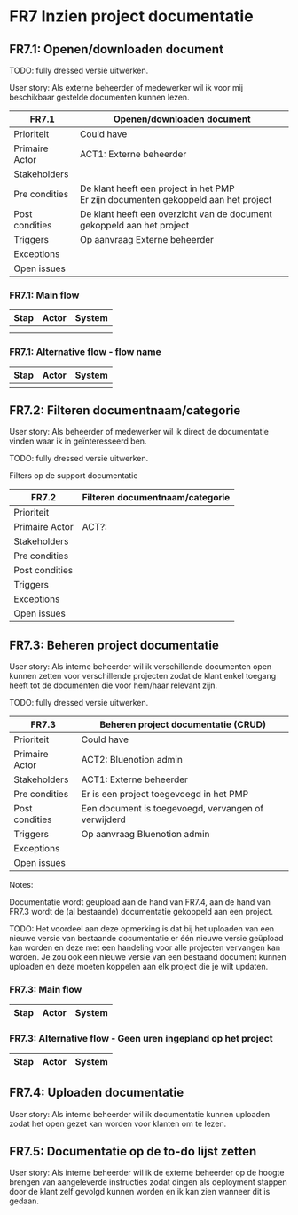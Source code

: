 # FR7 Inzien project documentatie

## FR7.1: Openen/downloaden document

TODO: fully dressed versie uitwerken.

User story: Als externe beheerder of medewerker wil ik voor mij beschikbaar gestelde documenten kunnen lezen.

| FR7.1 | Openen/downloaden document |
|---|---|
| Prioriteit | Could have  |
| Primaire Actor | ACT1: Externe beheerder |
| Stakeholders |  |
| Pre condities | De klant heeft een project in het PMP</br>Er zijn documenten gekoppeld aan het project |
| Post condities | De klant heeft een overzicht van de document gekoppeld aan het project |
| Triggers | Op aanvraag Externe beheerder |
| Exceptions |  |
| Open issues |  |

### FR7.1: Main flow

|Stap | Actor | System |
|---|---|---|
|  |  |  |
|  |  |  |

### FR7.1: Alternative flow - flow name

|Stap | Actor | System |
|---|---|---|
|  |  |  |

## FR7.2: Filteren documentnaam/categorie

User story: Als beheerder of medewerker wil ik direct de documentatie vinden waar ik in geïnteresseerd ben.

TODO: fully dressed versie uitwerken.

Filters op de support documentatie

| FR7.2 | Filteren documentnaam/categorie |
|---|---|
| Prioriteit |   |
| Primaire Actor | ACT?: |
| Stakeholders |  |
| Pre condities |  |
| Post condities |  |
| Triggers |  |
| Exceptions |  |
| Open issues |  |

## FR7.3: Beheren project documentatie

User story: Als interne beheerder wil ik verschillende documenten open kunnen zetten voor verschillende projecten zodat de klant enkel toegang heeft tot de documenten die voor hem/haar relevant zijn.

TODO: fully dressed versie uitwerken.

| FR7.3 | Beheren project documentatie (CRUD) |
|---|---|
| Prioriteit | Could have  |
| Primaire Actor | ACT2: Bluenotion admin |
| Stakeholders | ACT1: Externe beheerder |
| Pre condities | Er is een project toegevoegd in het PMP |
| Post condities | Een document is toegevoegd, vervangen of verwijderd|
| Triggers | Op aanvraag Bluenotion admin |
| Exceptions |  |
| Open issues |  |

Notes:

Documentatie wordt geupload aan de hand van FR7.4, aan de hand van FR7.3 wordt de (al bestaande) documentatie gekoppeld aan een project.

TODO: Het voordeel aan deze opmerking is dat bij het uploaden van een nieuwe versie van bestaande documentatie er één nieuwe versie geüpload kan worden en deze met een handeling voor alle projecten vervangen kan worden. Je zou ook een nieuwe versie van een bestaand document kunnen uploaden en deze moeten koppelen aan elk project die je wilt updaten.

### FR7.3: Main flow

|Stap | Actor | System |
|---|---|---|

### FR7.3: Alternative flow - Geen uren ingepland op het project

|Stap | Actor | System |
|---|---|---|

## FR7.4: Uploaden documentatie

User story: Als interne beheerder wil ik documentatie kunnen uploaden zodat het open gezet kan worden voor klanten om te lezen.

## FR7.5: Documentatie op de to-do lijst zetten

User story: Als interne beheerder wil ik de externe beheerder op de hoogte brengen van aangeleverde instructies zodat dingen als deployment stappen door de klant zelf gevolgd kunnen worden en ik kan zien wanneer dit is gedaan.
